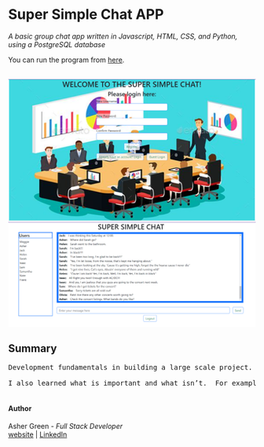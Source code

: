 # **Super Simple Chat APP**

*A basic group chat app written in Javascript, HTML, CSS, and Python, using a PostgreSQL database*

You can run the program from [here](https://twitter-showcase-app-ucxm.onrender.com).
<br /><br />

![screenshot](../login_screenshot.png/)
![screenshot](../screenshot3.png)

## **Summary**

<pre>
Development fundamentals in building a large scale project.  I started off with creating what I wanted it to look like and listing the features it will have.  I then start with the simple features first.and build out the UI.  I created a dummy list of users and messages to test the UI.  Then came the server portion.  I used Flask, because, well, I love Python and I also want to be able to practice programming in different languages and get the languages to work together complimenting each other.  I then managed to get the two talking to each other, and instead of the front end handling the registering and user logins as well as messages I now have the server doing it.  Then after the server was successfully handling calls from the UI, then came the juicy part, learning PostgreSQL.  I then created a simple database with two tables, one for users and one for messages and cross referenced the users to the messages.

I also learned what is important and what isn’t.  For example, when working with the messages, the message ID failed to update properly.  I didn’t bother wasting time to fix this because I knew that the database I was going to setup would handle the unique message IDs.

</pre>

#### **Author**

Asher Green - *Full Stack Developer* \
[website](http://ashergreen.ca) | [LinkedIn](https://www.linkedin.com/in/asher-green-6a96551/)
